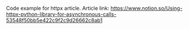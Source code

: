 Code example for httpx article.
Article link: https://www.notion.so/Using-httpx-python-library-for-asynchronous-calls-53548f50bb5e422c9f2c9d26662c8ab1
